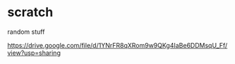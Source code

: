 # scratch
random stuff

https://drive.google.com/file/d/1YNrFR8qXRom9w9QKg4IaBe6DDMsqU_Ff/view?usp=sharing
